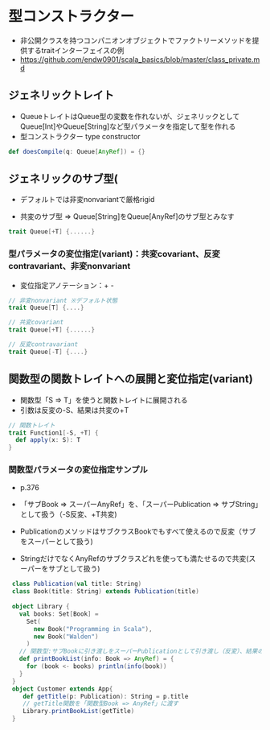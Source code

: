 # 型コンストラクター
- 非公開クラスを持つコンパニオンオブジェクトでファクトリーメソッドを提供するtraitインターフェイスの例
- https://github.com/endw0901/scala_basics/blob/master/class_private.md

## ジェネリックトレイト
- QueueトレイトはQueue型の変数を作れないが、ジェネリックとしてQueue[Int]やQueue[String]など型パラメータを指定して型を作れる
- 型コンストラクター type constructor

```scala
def doesCompile(q: Queue[AnyRef]) = {}
```

## ジェネリックのサブ型(
- デフォルトでは非変nonvariantで厳格rigid

- 共変のサブ型 => Queue[String]をQueue[AnyRef]のサブ型とみなす
```scala
trait Queue[+T] {......}
```

### 型パラメータの変位指定(variant)：共変covariant、反変contravariant、非変nonvariant
- 変位指定アノテーション：+ -

```scala
// 非変nonvariant ※デフォルト状態
trait Queue[T] {....}

// 共変covariant
trait Queue[+T] {......}

// 反変contravariant
trait Queue[-T] {....}
```

## 関数型の関数トレイトへの展開と変位指定(variant)
- 関数型「S => T」を使うと関数トレイトに展開される
- 引数は反変の-S、結果は共変の+T
```scala
// 関数トレイト
trait Function1[-S, +T] {
  def apply(x: S): T
}
```

### 関数型パラメータの変位指定サンプル
- p.376

- 「サブBook => スーパーAnyRef」を、「スーパーPublication => サブString」として扱う（-S反変、+T共変)
- PublicationのメソッドはサブクラスBookでもすべて使えるので反変（サブをスーパーとして扱う)
- StringだけでなくAnyRefのサブクラスどれを使っても満たせるので共変(スーパーをサブとして扱う)

```scala
 class Publication(val title: String)
 class Book(title: String) extends Publication(title)
  
 object Library {
   val books: Set[Book] =
     Set(
       new Book("Programming in Scala"),
       new Book("Walden")
     )
   // 関数型:サブBookに引き渡しをスーパーPublicationとして引き渡し（反変）、結果のサブStringをAnyRefに(共変）
   def printBookList(info: Book => AnyRef) = {
     for (book <- books) println(info(book))
   }
 }
 object Customer extends App{
    def getTitle(p: Publication): String = p.title
    // getTitle関数を「関数型Book => AnyRef」に渡す
    Library.printBookList(getTitle)
 }
```

